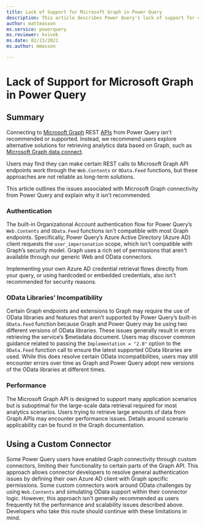 ```yaml
---
title: Lack of Support for Microsoft Graph in Power Query
description: This article describes Power Query's lack of support for connecting to Microsoft Graph
author: mattmasson
ms.service: powerquery
ms.reviewer: kvivek
ms.date: 02/23/2021
ms.author: mmasson

---
```


# Lack of Support for Microsoft Graph in Power Query

## Summary

Connecting to [Microsoft Graph](https://docs.microsoft.com/graph/overview) REST [APIs](https://graph.microsoft.com) from Power Query isn't recommended or supported. Instead, we recommend users explore alternative solutions for retrieving analytics data based on Graph, such as [Microsoft Graph data connect](https://docs.microsoft.com/graph/overview#access-microsoft-graph-data-at-scale-using-microsoft-graph-data-connect).

Users may find they can make certain REST calls to Microsoft Graph API endpoints work through the ```Web.Contents``` or ```OData.Feed``` functions, but these approaches are not reliable as long-term solutions. 

This article outlines the issues associated with Microsoft Graph connectivity from Power Query and explain why it isn't recommended.

### Authentication

The built-in Organizational Account authentication flow for Power Query’s ```Web.Contents``` and ```OData.Feed``` functions isn't compatible with most Graph endpoints. Specifically, Power Query’s Azure Active Directory (Azure AD) client requests the ```user_impersonation``` scope, which isn't compatible with Graph’s security model. Graph uses a rich set of permissions that aren't available through our generic Web and OData connectors.

Implementing your own Azure AD credential retrieval flows directly from your query, or using hardcoded or embedded credentials, also isn't recommended for security reasons.

### OData Libraries’ Incompatibility

Certain Graph endpoints and extensions to Graph may require the use of OData libraries and features that aren't supported by Power Query’s built-in ```OData.Feed``` function because Graph and Power Query may be using two different versions of OData libraries. These issues generally result in errors retrieving the service’s $metadata document. Users may discover common guidance related to passing the ```Implementation = "2.0"``` option to the ```OData.Feed``` function call to ensure the latest supported OData libraries are used. While this does resolve certain OData incompatibilities, users may still encounter errors over time as Graph and Power Query adopt new versions of the OData libraries at different times.

### Performance

The Microsoft Graph API is designed to support many application scenarios but is suboptimal for the large-scale data retrieval required for most analytics scenarios. Users trying to retrieve large amounts of data from Graph APIs may encounter performance issues. Details around scenario applicability can be found in the Graph documentation. 

## Using a Custom Connector

Some Power Query users have enabled Graph connectivity through custom connectors, limiting their functionality to certain parts of the Graph API. This approach allows connector developers to resolve general authentication issues by defining their own Azure AD client with Graph specific permissions. Some custom connectors work around OData challenges by using ```Web.Contents``` and simulating OData support within their connector logic. However, this approach isn't generally recommended as users frequently hit the performance and scalability issues described above. Developers who take this route should continue with these limitations in mind.
